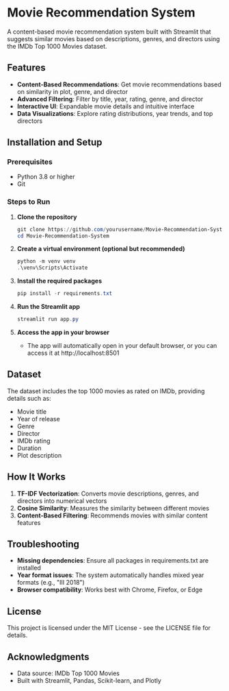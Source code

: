﻿# Movie Recommendation System

A content-based movie recommendation system built with Streamlit that suggests similar movies based on descriptions, genres, and directors using the IMDb Top 1000 Movies dataset.

## Features

- **Content-Based Recommendations**: Get movie recommendations based on similarity in plot, genre, and director
- **Advanced Filtering**: Filter by title, year, rating, genre, and director
- **Interactive UI**: Expandable movie details and intuitive interface
- **Data Visualizations**: Explore rating distributions, year trends, and top directors

## Installation and Setup

### Prerequisites
- Python 3.8 or higher
- Git

### Steps to Run

1. **Clone the repository**
   ```powershell
   git clone https://github.com/yourusername/Movie-Recommendation-System.git
   cd Movie-Recommendation-System
   ```

2. **Create a virtual environment (optional but recommended)**
   ```powershell
   python -m venv venv
   .\venv\Scripts\Activate
   ```

3. **Install the required packages**
   ```powershell
   pip install -r requirements.txt
   ```

4. **Run the Streamlit app**
   ```powershell
   streamlit run app.py
   ```

5. **Access the app in your browser**
   - The app will automatically open in your default browser, or you can access it at http://localhost:8501

## Dataset

The dataset includes the top 1000 movies as rated on IMDb, providing details such as:
- Movie title
- Year of release
- Genre
- Director
- IMDb rating
- Duration
- Plot description

## How It Works

1. **TF-IDF Vectorization**: Converts movie descriptions, genres, and directors into numerical vectors
2. **Cosine Similarity**: Measures the similarity between different movies
3. **Content-Based Filtering**: Recommends movies with similar content features

## Troubleshooting

- **Missing dependencies**: Ensure all packages in requirements.txt are installed
- **Year format issues**: The system automatically handles mixed year formats (e.g., "III 2018")
- **Browser compatibility**: Works best with Chrome, Firefox, or Edge

## License

This project is licensed under the MIT License - see the LICENSE file for details.

## Acknowledgments

- Data source: IMDb Top 1000 Movies
- Built with Streamlit, Pandas, Scikit-learn, and Plotly

